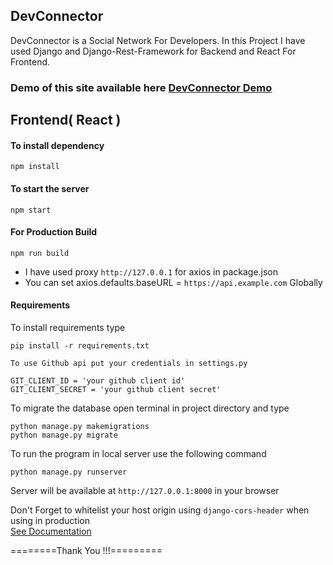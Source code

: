 ## DevConnector

DevConnector is a Social Network For Developers. In this Project I have used Django and Django-Rest-Framework for Backend and React For Frontend.

### Demo of this site available here [DevConnector Demo](https://devconn.netlify.com)

## Frontend( React )

#### To install dependency

```
npm install
```

#### To start the server

```
npm start
```

#### For Production Build

```
npm run build
```

- I have used proxy `http://127.0.0.1` for axios in package.json
- You can set axios.defaults.baseURL = `https://api.example.com` Globally



#### Requirements

To install requirements type

```
pip install -r requirements.txt
```

`To use Github api put your credentials in settings.py`

```
GIT_CLIENT_ID = 'your github client id'
GIT_CLIENT_SECRET = 'your github client secret'
```

To migrate the database open terminal in project directory and type

```
python manage.py makemigrations
python manage.py migrate
```

To run the program in local server use the following command

```
python manage.py runserver
```

Server will be available at `http://127.0.0.1:8000` in your browser

Don't Forget to whitelist your host origin using `django-cors-header` when using in production<br>
[See Documentation](https://pypi.org/project/django-cors-headers/)

========Thank You !!!=========
